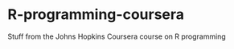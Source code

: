 R-programming-coursera
======================

Stuff from the Johns Hopkins Coursera course on R programming
